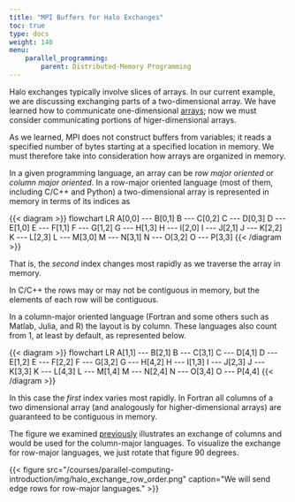 ```yaml
---
title: "MPI Buffers for Halo Exchanges"
toc: true
type: docs
weight: 140
menu:
    parallel_programming:
        parent: Distributed-Memory Programming
---
```


Halo exchanges typically involve slices of arrays. In our current example, we are discussing exchanging parts of a two-dimensional array. We have learned how to communicate one-dimensional [arrays](/courses/parallel-computing-introduction/distributed_mpi_array_buffers); now we must consider communicating portions of higer-dimensional arrays.

As we learned, MPI does not construct buffers from variables; it reads a specified number of bytes starting at a specified location in memory.  We must therefore take into consideration how arrays are organized in memory.

In a given programming language, an array can be _row major oriented_ or _column major oriented_.  In a row-major oriented language (most of them, including C/C++ and Python) a two-dimensional array is represented in memory in terms of its indices as

{{< diagram >}}
flowchart LR
   A[0,0] --- B[0,1]
   B --- C[0,2]
   C --- D[0,3]
   D --- E[1,0]
   E --- F[1,1]
   F --- G[1,2]
   G --- H[1,3]
   H --- I[2,0]
   I --- J[2,1]
   J --- K[2,2]
   K --- L[2,3]
   L --- M[3,0]
   M --- N[3,1]
   N --- O[3,2]
   O --- P[3,3]
{{< /diagram >}}

That is, the _second_ index changes most rapidly as we traverse the array in memory.  

In C/C++ the rows may or may not be contiguous in memory, but the elements of each row will be contiguous.

In a column-major oriented language (Fortran and some others such as Matlab, Julia, and R) the layout is by column. These languages also count from 1, at least by default, as represented below.

{{< diagram >}}
flowchart LR
   A[1,1] --- B[2,1]
   B --- C[3,1]
   C --- D[4,1]
   D --- E[1,2]
   E --- F[2,2]
   F --- G[3,2]
   G --- H[4,2]
   H --- I[1,3]
   I --- J[2,3]
   J --- K[3,3]
   K --- L[4,3]
   L --- M[1,4]
   M --- N[2,4]
   N --- O[3,4]
   O --- P[4,4]
{{< /diagram >}}

In this case the _first_ index varies most rapidly.  In Fortran all columns of a two dimensional array (and analogously for higher-dimensional arrays) are guaranteed to be contiguous in memory.

The figure we examined [previously](/courses/parallel-computing-introduction/distributed_mpi_halo_exchange) illustrates an exchange of columns and would be used for the column-major languages. To visualize the exchange for row-major languages, we just rotate that figure 90 degrees.

{{< figure src="/courses/parallel-computing-introduction/img/halo_exchange_row_order.png" caption="We will send edge rows for row-major languages." >}}

